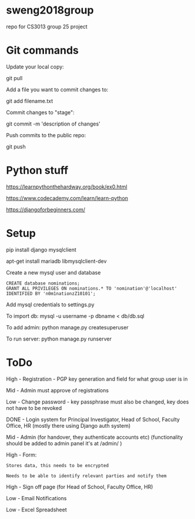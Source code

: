 # sweng2018group
repo for CS3013 group 25 project

# Git commands
Update your local copy:

git pull 

Add a file you want to commit changes to:

git add filename.txt

Commit changes to "stage":

git commit -m 'description of changes'

Push commits to the public repo:

git push

# Python stuff
https://learnpythonthehardway.org/book/ex0.html

https://www.codecademy.com/learn/learn-python

https://djangoforbeginners.com/

# Setup

pip install django mysqlclient

apt-get install mariadb libmysqlclient-dev

Create a new mysql user and database
```
CREATE database nominations;
GRANT ALL PRIVILEGES ON nominations.* TO 'nomination'@'localhost' IDENTIFIED BY 'n0m1nationzZ10101';
```
Add mysql credentials to settings.py

To import db: mysql -u username -p dbname < db/db.sql

To add admin: python manage.py createsuperuser

To run server: python manage.py runserver

# ToDo
High - Registration - PGP key generation and field for what group user is in

Mid - Admin must approve of registrations

Low - Change password - key passphrase must also be changed, key does not have to be revoked

DONE - Login system for Principal Investigator, Head of School, Faculty Office, HR		(mostly there using Django auth system)

Mid - Admin (for handover, they authenticate accounts etc)	(functionality should be added to admin panel it's at /admin/ )

High - Form:

	Stores data, this needs to be encrypted

	Needs to be able to identify relevant parties and notify them

High - Sign off page (for Head of School, Faculty Office, HR)

Low - Email Notifications

Low - Excel Spreadsheet
